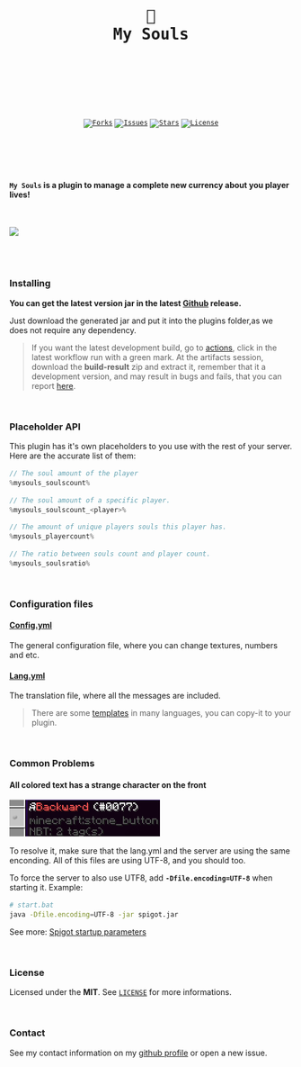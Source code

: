 <br />
<div align="center">
  <pre>
  <br />
  <h1>👻
My Souls</h1>
  <br />
  </pre>
  <br />
  <br />
  <code
    ><a href="https://github.com/ArthurFiorette/mysouls/network/members"
      ><img
        src="https://img.shields.io/github/forks/ArthurFiorette/mysouls?logo=github&label=Forks"
        target="_blank"
        alt="Forks" /></a
  ></code>
  <code
    ><a href="https://github.com/ArthurFiorette/mysouls/issues"
      ><img
        src="https://img.shields.io/github/issues/ArthurFiorette/mysouls?logo=github&label=Issues"
        target="_blank"
        alt="Issues" /></a
  ></code>
  <code
    ><a href="https://github.com/ArthurFiorette/mysouls/stargazers"
      ><img
        src="https://img.shields.io/github/stars/ArthurFiorette/mysouls?logo=github&label=Stars"
        target="_blank"
        alt="Stars" /></a
  ></code>
  <code
    ><a href="https://github.com/ArthurFiorette/mysouls/blob/main/LICENSE"
      ><img
        src="https://img.shields.io/github/license/ArthurFiorette/mysouls?logo=githu&label=License"
        target="_blank"
        alt="License" /></a
  ></code>
</div>

#

<br />
<br />

#### `My Souls` is a plugin to manage a complete new currency about you player lives!

<br />
<!-- TODO: Get some screenshots -->
<pre><img src="https://wallpapercave.com/wp/wp7672085.jpg" /></pre>

<br />
<br />

### Installing

**You can get the latest version jar in the latest
[Github](https://github.com/ArthurFiorette/mysouls/releases) release.**

Just download the generated jar and put it into the plugins folder,as we does not require
any dependency.

> If you want the latest development build, go to
> [actions](https://github.com/ArthurFiorette/mysouls/actions/workflows/maven.yml?query=branch%3Amain),
> click in the latest workflow run with a green mark. At the artifacts session, download
> the **build-result** zip and extract it, remember that it a development version, and may
> result in bugs and fails, that you can report
> [here](https://github.com/ArthurFiorette/mysouls/issues).

<br />

### Placeholder API

This plugin has it's own placeholders to you use with the rest of your server. Here are
the accurate list of them:

 <!-- I used java because it has a nice color scheme :) -->

```java
// The soul amount of the player
%mysouls_soulscount%
```

```java
// The soul amount of a specific player.
%mysouls_soulscount_<player>%
```

```java
// The amount of unique players souls this player has.
%mysouls_playercount%
```

```java
// The ratio between souls count and player count.
%mysouls_soulsratio%
```

<br />

### Configuration files

#### [Config.yml](/src/main/resources/config.yml)

The general configuration file, where you can change textures, numbers and etc.

#### [Lang.yml](/src/main/resources/lang.yml)

The translation file, where all the messages are included.

> There are some [templates](/resources/lang-templates/) in many languages, you can
> copy-it to your plugin.

<br />

### Common Problems

#### All colored text has a strange character on the front

![example](/docs/assets/cp-1.png 'Title')

To resolve it, make sure that the lang.yml and the server are using the same enconding.
All of this files are using UTF-8, and you should too.

To force the server to also use UTF8, add **`-Dfile.encoding=UTF-8`** when starting it.
Example:

```sh
# start.bat
java -Dfile.encoding=UTF-8 -jar spigot.jar
```

See more: [Spigot startup parameters](https://www.spigotmc.org/wiki/start-up-parameters/)

<br />

### License

Licensed under the **MIT**. See [`LICENSE`](LICENSE) for more informations.

<br />

### Contact

See my contact information on my [github profile](https://github.com/ArthurFiorette) or
open a new issue.

<br />
